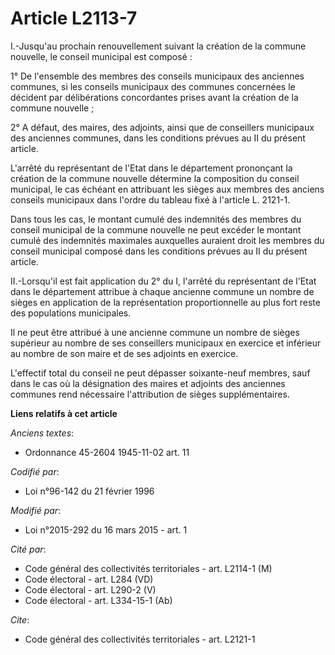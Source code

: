 # Article L2113-7

I.-Jusqu'au prochain renouvellement suivant la création de la commune nouvelle, le conseil municipal est composé : 

1° De l'ensemble des membres des conseils municipaux des anciennes communes, si les conseils municipaux des communes
concernées le décident par délibérations concordantes prises avant la création de la commune nouvelle ; 

2° A défaut, des maires, des adjoints, ainsi que de conseillers municipaux des anciennes communes, dans les conditions
prévues au II du présent article. 

L'arrêté du représentant de l'Etat dans le département prononçant la création de la commune nouvelle détermine la composition
du conseil municipal, le cas échéant en attribuant les sièges aux membres des anciens conseils municipaux dans l'ordre du
tableau fixé à l'article L. 2121-1. 

Dans tous les cas, le montant cumulé des indemnités des membres du conseil municipal de la commune nouvelle ne peut excéder
le montant cumulé des indemnités maximales auxquelles auraient droit les membres du conseil municipal composé dans les
conditions prévues au II du présent article. 

II.-Lorsqu'il est fait application du 2° du I, l'arrêté du représentant de l'Etat dans le département attribue à chaque
ancienne commune un nombre de sièges en application de la représentation proportionnelle au plus fort reste des populations
municipales. 

Il ne peut être attribué à une ancienne commune un nombre de sièges supérieur au nombre de ses conseillers municipaux en
exercice et inférieur au nombre de son maire et de ses adjoints en exercice. 

L'effectif total du conseil ne peut dépasser soixante-neuf membres, sauf dans le cas où la désignation des maires et adjoints
des anciennes communes rend nécessaire l'attribution de sièges supplémentaires.

**Liens relatifs à cet article**

_Anciens textes_:

  - Ordonnance 45-2604 1945-11-02 art. 11

_Codifié par_:

  - Loi n°96-142 du 21 février 1996

_Modifié par_:

  - Loi n°2015-292 du 16 mars 2015 - art. 1

_Cité par_:

  - Code général des collectivités territoriales - art. L2114-1 (M)
  - Code électoral - art. L284 (VD)
  - Code électoral - art. L290-2 (V)
  - Code électoral - art. L334-15-1 (Ab)

_Cite_:

  - Code général des collectivités territoriales - art. L2121-1
